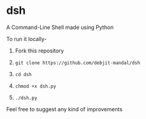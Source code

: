 # dsh
A Command-Line Shell made using Python

To run it locally-

1. Fork this repository
   
2. `git clone https://github.com/debjit-mandal/dsh`

3. `cd dsh`

4. `chmod +x dsh.py`

5. `./dsh.py`

Feel free to suggest any kind of improvements
